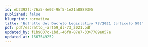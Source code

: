 ```yaml
---
id: eb2392fb-76a5-4e02-9bf5-1e21a8889395
published: false
blueprint: normativa
title: 'Estratto del Decreto Legislativo 73/2021 (articolo 59)'
pdf: pdf/estratto_-art59_dl-73_2021.pdf
updated_by: f1b9007c-1bd1-46f8-87e7-3347789e057e
updated_at: 1667549252
---
```

